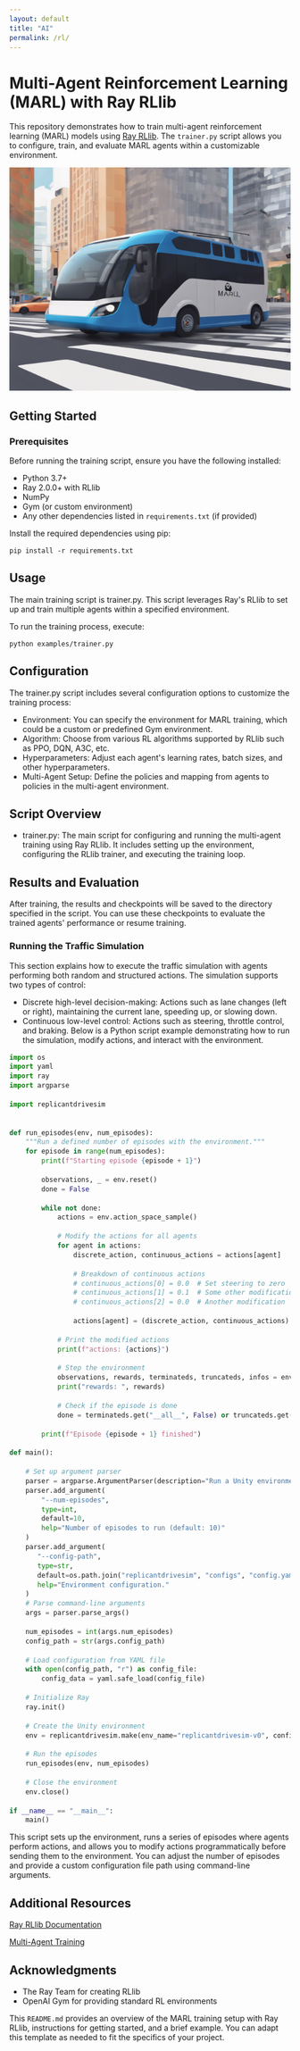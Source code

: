 ```yaml
---
layout: default
title: "AI"
permalink: /rl/
---
```


# Multi-Agent Reinforcement Learning (MARL) with Ray RLlib

This repository demonstrates how to train multi-agent reinforcement learning (MARL) models using [Ray RLlib](https://docs.ray.io/en/latest/rllib.html). The `trainer.py` script allows you to configure, train, and evaluate MARL agents within a customizable environment.

<img src="https://raw.githubusercontent.com/chrisjcc/ReplicantDriveSim/main/External/images/marl-logo.png" alt="MARL LOGO" width="800" height="400">

## Getting Started

### Prerequisites

Before running the training script, ensure you have the following installed:

- Python 3.7+
- Ray 2.0.0+ with RLlib
- NumPy
- Gym (or custom environment)
- Any other dependencies listed in `requirements.txt` (if provided)

Install the required dependencies using pip:

```shell
pip install -r requirements.txt
```

## Usage
The main training script is trainer.py. This script leverages Ray's RLlib to set up and train multiple agents within a specified environment.

To run the training process, execute:
```shell
python examples/trainer.py
```

## Configuration
The trainer.py script includes several configuration options to customize the training process:

- Environment: You can specify the environment for MARL training, which could be a custom or predefined Gym environment.
- Algorithm: Choose from various RL algorithms supported by RLlib such as PPO, DQN, A3C, etc.
- Hyperparameters: Adjust each agent's learning rates, batch sizes, and other hyperparameters.
- Multi-Agent Setup: Define the policies and mapping from agents to policies in the multi-agent environment.

## Script Overview
- trainer.py: The main script for configuring and running the multi-agent training using Ray RLlib. It includes setting up the environment, configuring the RLlib trainer, and executing the training loop.


## Results and Evaluation
After training, the results and checkpoints will be saved to the directory specified in the script. You can use these checkpoints to evaluate the trained agents' performance or resume training.

### Running the Traffic Simulation
This section explains how to execute the traffic simulation with agents performing both random and structured actions. The simulation supports two types of control:

- Discrete high-level decision-making: Actions such as lane changes (left or right), maintaining the current lane, speeding up, or slowing down.
- Continuous low-level control: Actions such as steering, throttle control, and braking.
Below is a Python script example demonstrating how to run the simulation, modify actions, and interact with the environment.

```python
import os
import yaml
import ray
import argparse

import replicantdrivesim


def run_episodes(env, num_episodes):
    """Run a defined number of episodes with the environment."""
    for episode in range(num_episodes):
        print(f"Starting episode {episode + 1}")

        observations, _ = env.reset()
        done = False

        while not done:
            actions = env.action_space_sample()

            # Modify the actions for all agents
            for agent in actions:
                discrete_action, continuous_actions = actions[agent]
 
                # Breakdown of continuous actions
                # continuous_actions[0] = 0.0  # Set steering to zero
                # continuous_actions[1] = 0.1  # Some other modification
                # continuous_actions[2] = 0.0  # Another modification

                actions[agent] = (discrete_action, continuous_actions)

            # Print the modified actions
            print(f"actions: {actions}")

            # Step the environment
            observations, rewards, terminateds, truncateds, infos = env.step(actions)
            print("rewards: ", rewards)

            # Check if the episode is done
            done = terminateds.get("__all__", False) or truncateds.get("__all__", False)

        print(f"Episode {episode + 1} finished")

def main():

    # Set up argument parser
    parser = argparse.ArgumentParser(description="Run a Unity environment simulation.")
    parser.add_argument(
        "--num-episodes",
        type=int, 
        default=10, 
        help="Number of episodes to run (default: 10)"
    )
    parser.add_argument(
       "--config-path",
       type=str,
       default=os.path.join("replicantdrivesim", "configs", "config.yaml"),
       help="Environment configuration."
    )
    # Parse command-line arguments
    args = parser.parse_args()

    num_episodes = int(args.num_episodes)
    config_path = str(args.config_path)

    # Load configuration from YAML file
    with open(config_path, "r") as config_file:
        config_data = yaml.safe_load(config_file)

    # Initialize Ray
    ray.init()

    # Create the Unity environment
    env = replicantdrivesim.make(env_name="replicantdrivesim-v0", config=config_data)

    # Run the episodes
    run_episodes(env, num_episodes)

    # Close the environment
    env.close()

if __name__ == "__main__":
    main()
```

This script sets up the environment, runs a series of episodes where agents perform actions, and allows you to modify actions programmatically before sending them to the environment. You can adjust the number of episodes and provide a custom configuration file path using command-line arguments.

## Additional Resources
[Ray RLlib Documentation](https://docs.ray.io/en/latest/rllib/index.html)

[Multi-Agent Training](https://marllib.readthedocs.io/en/latest/index.html)


## Acknowledgments
- The Ray Team for creating RLlib
- OpenAI Gym for providing standard RL environments


This `README.md` provides an overview of the MARL training setup with Ray RLlib, instructions for getting started, and a brief example. You can adapt this template as needed to fit the specifics of your project.
